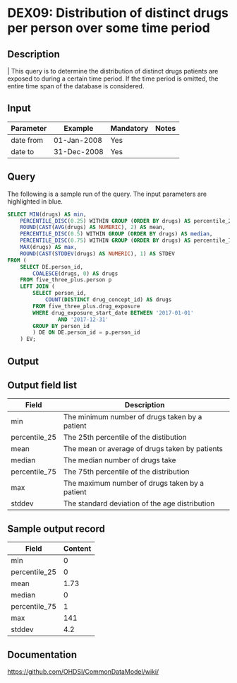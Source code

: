 <!---
Group:drug exposure
Name:DEX09 Distribution of distinct drugs per person over some time period
Author:Patrick Ryan
CDM Version: 5.0
-->

# DEX09: Distribution of distinct drugs per person over some time period

## Description
| This query is to determine the distribution of distinct drugs patients are exposed to during a certain time period. If the time period is omitted, the entire time span of the database is considered.

## Input

|  Parameter |  Example |  Mandatory |  Notes |
| --- | --- | --- | --- |
| date from | 01-Jan-2008 | Yes |   |
| date to | 31-Dec-2008 | Yes |   |

## Query
The following is a sample run of the query. The input parameters are highlighted in  blue.  

```sql
SELECT MIN(drugs) AS min,
	PERCENTILE_DISC(0.25) WITHIN GROUP (ORDER BY drugs) AS percentile_25,
	ROUND(CAST(AVG(drugs) AS NUMERIC), 2) AS mean,
	PERCENTILE_DISC(0.5) WITHIN GROUP (ORDER BY drugs) AS median,
	PERCENTILE_DISC(0.75) WITHIN GROUP (ORDER BY drugs) AS percentile_75,
	MAX(drugs) AS max,
	ROUND(CAST(STDDEV(drugs) AS NUMERIC), 1) AS STDEV
FROM (
	SELECT DE.person_id,
		COALESCE(drugs, 0) AS drugs
	FROM five_three_plus.person p
	LEFT JOIN (
		SELECT person_id,
			COUNT(DISTINCT drug_concept_id) AS drugs
		FROM five_three_plus.drug_exposure
		WHERE drug_exposure_start_date BETWEEN '2017-01-01'
				AND '2017-12-31'
		GROUP BY person_id
		) DE ON DE.person_id = p.person_id
	) EV;
```

## Output


## Output field list

| Field |  Description |
| --- | --- |
| min | The minimum number of drugs taken by a patient |
| percentile_25 | The 25th percentile of the distibution |
| mean | The mean or average of drugs taken by patients |
| median | The median number of drugs take |
| percentile_75 | The 75th percentile of the distribution |
| max | The maximum number of drugs taken by a patient |
| stddev | The standard deviation of the age distribution |


## Sample output record

| Field |  Content |
| --- | --- |
| min | 0 |
| percentile_25 | 0 |
| mean | 1.73 |
| median | 0 |
| percentile_75 | 1 |
| max | 141 |
| stddev | 4.2 |

## Documentation
https://github.com/OHDSI/CommonDataModel/wiki/
